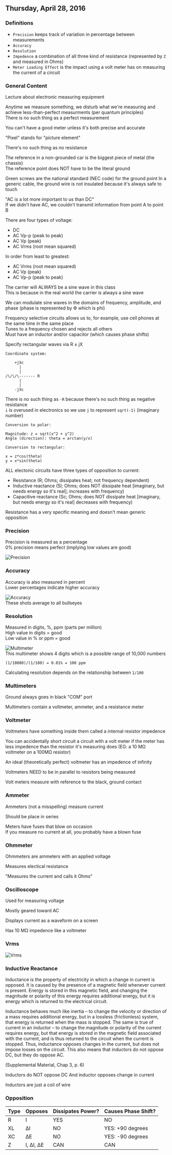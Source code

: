 ## Thursday, April 28, 2016

### Definitions
- `Precision` keeps track of variation in percentage between measurements
- `Accuracy`
- `Resolution`
- `Impedence` a combination of all three kind of resistance (represented by `Z` and measured in Ohms)
- `Meter Loading Effect` is the impact using a volt meter has on measuring the current of a circuit

### General Content
Lecture about electronic measuring equipment

Anytime we measure something, we disturb what we're measuring and achieve less-than-perfect measurments (per quantum principles)  
There is no such thing as a perfect measurement

You can't have a good meter unless it's both precise and accurate

"Pixel" stands for "picture element"

There's no such thing as no resistance

The reference in a non-grounded car is the biggest piece of metal (the chassis)  
The reference point does NOT have to be the literal ground

Green screws are the national standard (NEC code) for the ground point
In a generic cable, the ground wire is not insulated because it's always safe to touch

"AC is a lot more important to us than DC"  
If we didn't have AC, we couldn't transmit information from point A to point B

There are four types of voltage:

- DC
- AC Vp-p (peak to peak)
- AC Vp (peak)
- AC Vrms (root mean squared)

In order from least to greatest:

- AC Vrms (root mean squared)
- AC Vp (peak)
- AC Vp-p (peak to peak)

The carrier will ALWAYS be a sine wave in this class  
This is because in the real world the carrier is always a sine wave

We can modulate sine waves in the domains of frequency, amplitude, and phase (phase is represented by Ф which is phi)

Frequency selective circuits allows us to, for example, use cell phones at the same time in the same place  
Tunes to a frequency chosen and rejects all others  
Must have an inductor and/or capacitor (which causes phase shifts)

Specify rectangular waves via R ± jX

```
Coordinate system:

    +jXc
      |
      |
/\/\/\------- R
	  |
	  |
	-jXc
```

There is no such thing as `-R` because there's no such thing as negative resistance  
`i` is overused in electronics so we use `j` to represent `sqrt(-1)` (imaginary number)

```
Conversion to polar:

Magnitude: z = sqrt(x^2 + y^2)
Angle (direction): theta = arctan(y/x)
```

```
Conversion to rectangular:

x = z*cos(theta)
y = x*sin(theta)
```

ALL electonic circuits have three types of opposition to current:

- Resistance (R; Ohms; dissipates heat; not frequency dependent)
- Inductive reactance (Sl; Ohms; does NOT dissipate heat [imaginary, but needs energy so it's real]; increases with frequency)
- Capacitive reactance (Sc; Ohms; does NOT dissipate heat [imaginary, but needs energy so it's real] decreases with frequency)

Resistance has a very specific meaning and doesn't mean generic opposition

### Precision
Precision is measured as a percentage  
0% precision means perfect (implying low values are good)

![Precision](precision.png)

### Accuracy
Accuracy is also measured in percent  
Lower percentages indicate higher accuracy

![Accuracy](accuracy.png)  
These shots average to all bullseyes

### Resolution
Measured in digits, %, ppm (parts per million)  High value in digits = good  Low value in % or ppm = good

![Multimeter](multimeter.png)  
This multimeter shows 4 digits which is a possible range of 10,000 numbers  
```
(1/10000)/(1/100) = 0.01% = 100 ppm
```  
Calculating resolution depends on the relationship between `1/100`

### Multimeters

Ground always goes in black "COM" port

Multimeters contain a voltmeter, ammeter, and a resistance meter

### Voltmeter
Voltmeters have something inside them called a internal resistor impedence  

You can accidentally short circuit a circuit with a volt meter if the meter has less impedence than the resistor it's measuring does (EG: a 10 MΩ voltmeter on a 100MΩ resistor)  

An ideal (theoretically perfect) voltmeter has an impedence of infinity  

Voltmeters NEED to be in parallel to resistors being measured  

Volt meters measure with reference to the black, ground contact

### Ammeter
Ammeters (not a misspelling) measure current  

Should be place in series  


Meters have fuses that blow on occasion  
If you measure no current at all, you probably have a blown fuse

### Ohmmeter
Ohmmeters are ammeters with an applied voltage

Measures electical resistance

"Measures the current and calls it Ohms"

### Oscilloscope
Used for measuring voltage

Mostly geared toward AC

Displays current as a waveform on a screen

Has 10 MΩ impedence like a voltmeter

### Vrms
![Vrms](vrms.jpg)

### Inductive Reactance
Inductance is the property of electricity in which a change in current is opposed. It is caused by the presence of a magnetic field whenever current is present. Energy is stored in this magnetic field, and changing the magnitude or polarity of this energy requires additional energy, but it is energy which is returned to the electrical circuit.
Inductance behaves much like inertia – to change the velocity or direction of a mass requires additional energy, but in a lossless (frictionless) system, that energy is returned when the mass is stopped. The same is true of current in an inductor – to change the magnitude or polarity of the current requires energy, but that energy is stored in the magnetic field associated with the current, and is thus returned to the circuit when the current is stopped. Thus, inductance opposes changes in the current, but does not impose losses on the circuit. This also means that inductors do not oppose DC, but they do oppose AC.
(Supplemental Material, Chap 3, p. 6)

Inductors do NOT oppose DC
And inductor opposes change in current

Inductors are just a coil of wire

### Opposition

|Type|Opposes|Dissipates Power?|Causes Phase Shift?|
|---|---|---|---|
|R|I|YES|NO|
|XL|ΔI|NO|YES: +90 degrees|
|XC|ΔE|NO|YES: -90 degrees|
|Z|I, ΔI, ΔE|CAN|CAN|

